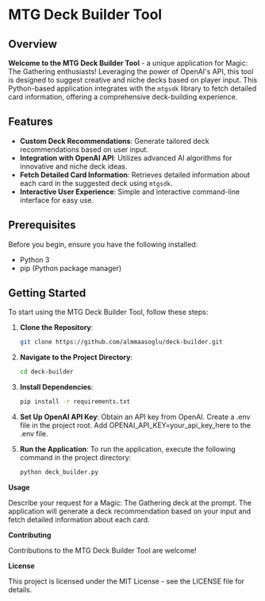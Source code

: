 # MTG Deck Builder Tool

## Overview
**Welcome to the MTG Deck Builder Tool** - a unique application for Magic: The Gathering enthusiasts! Leveraging the power of OpenAI's API, this tool is designed to suggest creative and niche decks based on player input. This Python-based application integrates with the `mtgsdk` library to fetch detailed card information, offering a comprehensive deck-building experience.

## Features
- **Custom Deck Recommendations**: Generate tailored deck recommendations based on user input.
- **Integration with OpenAI API**: Utilizes advanced AI algorithms for innovative and niche deck ideas.
- **Fetch Detailed Card Information**: Retrieves detailed information about each card in the suggested deck using `mtgsdk`.
- **Interactive User Experience**: Simple and interactive command-line interface for easy use.

## Prerequisites
Before you begin, ensure you have the following installed:
- Python 3
- pip (Python package manager)

## Getting Started
To start using the MTG Deck Builder Tool, follow these steps:

1. **Clone the Repository**:
   ```bash
   git clone https://github.com/almmaasoglu/deck-builder.git

2. **Navigate to the Project Directory**:
   ```bash
   cd deck-builder

3. **Install Dependencies**:
   ```bash
   pip install -r requirements.txt

4. **Set Up OpenAI API Key**:
   Obtain an API key from OpenAI.
   Create a .env file in the project root.
   Add OPENAI_API_KEY=your_api_key_here to the .env file.

5. **Run the Application**:
   To run the application, execute the following command in the project directory:
   ```bash
   python deck_builder.py


**Usage**

Describe your request for a Magic: The Gathering deck at the prompt. The application will generate a deck recommendation based on your input and fetch detailed information about each card.

**Contributing**

Contributions to the MTG Deck Builder Tool are welcome! 

**License**

This project is licensed under the MIT License - see the LICENSE file for details.
